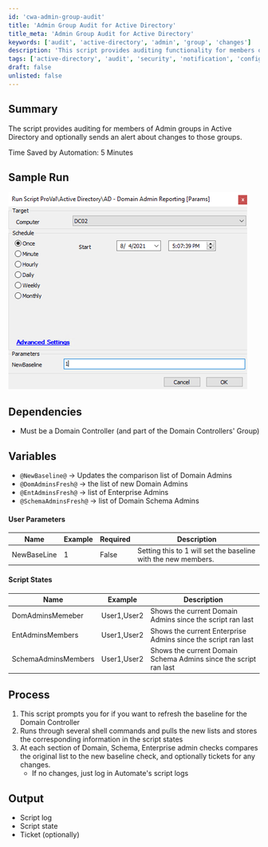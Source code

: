 ```yaml
---
id: 'cwa-admin-group-audit'
title: 'Admin Group Audit for Active Directory'
title_meta: 'Admin Group Audit for Active Directory'
keywords: ['audit', 'active-directory', 'admin', 'group', 'changes']
description: 'This script provides auditing functionality for members of Admin groups in Active Directory, allowing for optional alerts regarding any changes made to these groups. It is designed to run on a Domain Controller and can help maintain security and compliance by tracking modifications to critical administrative roles.'
tags: ['active-directory', 'audit', 'security', 'notification', 'configuration']
draft: false
unlisted: false
---
```

## Summary

The script provides auditing for members of Admin groups in Active Directory and optionally sends an alert about changes to those groups.

Time Saved by Automation: 5 Minutes

## Sample Run

![Sample Run](../../../static/img/AD---Domain-Admin-Reporting/image_1.png)

## Dependencies

- Must be a Domain Controller (and part of the Domain Controllers' Group)

## Variables

- `@NewBaseline@` -> Updates the comparison list of Domain Admins
- `@DomAdminsFresh@` -> the list of new Domain Admins
- `@EntAdminsFresh@` -> list of Enterprise Admins
- `@SchemaAdminsFresh@` -> list of Domain Schema Admins

#### User Parameters

| Name         | Example | Required | Description                                           |
|--------------|---------|----------|-------------------------------------------------------|
| NewBaseLine  | 1       | False    | Setting this to 1 will set the baseline with the new members. |

#### Script States

| Name                   | Example          | Description                                         |
|------------------------|------------------|-----------------------------------------------------|
| DomAdminsMemeber       | User1,User2      | Shows the current Domain Admins since the script ran last |
| EntAdminsMembers       | User1,User2      | Shows the current Enterprise Admins since the script ran last |
| SchemaAdminsMembers    | User1,User2      | Shows the current Domain Schema Admins since the script ran last |

## Process

1. This script prompts you for if you want to refresh the baseline for the Domain Controller
2. Runs through several shell commands and pulls the new lists and stores the corresponding information in the script states
3. At each section of Domain, Schema, Enterprise admin checks compares the original list to the new baseline check, and optionally tickets for any changes.
   - If no changes, just log in Automate's script logs

## Output

- Script log
- Script state
- Ticket (optionally)




